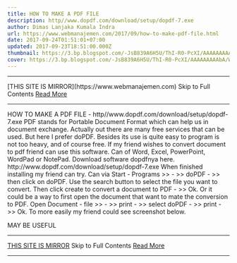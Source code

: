 ```yaml
---
title: HOW TO MAKE A PDF FILE
description: http//www.dopdf.com/download/setup/dopdf-7.exe
author: Dimas Lanjaka Kumala Indra
url: https://www.webmanajemen.com/2017/09/how-to-make-pdf-file.html
date: 2017-09-24T01:51:01+07:00
updated: 2017-09-23T18:51:00.000Z
thumbnail: https://3.bp.blogspot.com/-JsB839A6H5U/ThI-R0-PcXI/AAAAAAAAAbA/W4xMXiJ_2x8/s1600/do-pdf-free.png
cover: https://3.bp.blogspot.com/-JsB839A6H5U/ThI-R0-PcXI/AAAAAAAAAbA/W4xMXiJ_2x8/s1600/do-pdf-free.png
---
```


<hr/> [THIS SITE IS MIRROR](https://www.webmanajemen.com) Skip to Full Contents <a href="https://www.webmanajemen.com/2017/09/how-to-make-pdf-file.html" rel="follow" class="button" id="read-more">Read More</a> <hr/> HOW TO MAKE A PDF FILE - http//www.dopdf.com/download/setup/dopdf-7.exe PDF stands for Portable Document Format which can help us in document exchange. 
Actually out there are many free services that can be used. But here I prefer doPDF. Besides its use is quite easy to program is not too heavy, and of course free. 
If my friend wishes to convert document to pdf friend can use this software. 
Can of Word, Excel, PowerPoint, WordPad or NotePad. 
Download software dopdfnya here. 
http://www.dopdf.com/download/setup/dopdf-7.exe 
When finished installing my friend can try. 
 Can via Start - Programs >> - >> doPDF - >> then click on doPDF. Use the search button to select the file you want to convert. Then click create to convert a document to PDF - >> Ok. 
 Or it could be a way to first open the document that want to mate the conversion to PDF. 
 Open Document - file >> - >> print - >> select doPDF - >> print - >> Ok. 
To more easily my friend could see screenshot below. 

MAY BE USEFUL <hr/> [THIS SITE IS MIRROR](https://www.webmanajemen.com) Skip to Full Contents <a href="https://www.webmanajemen.com/2017/09/how-to-make-pdf-file.html" rel="follow" class="button" id="read-more">Read More</a> <hr/>